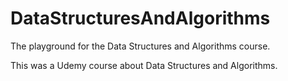 # DataStructuresAndAlgorithms
The playground for the Data Structures and Algorithms course.

This was a Udemy course about Data Structures and Algorithms.
